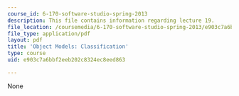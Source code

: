 ```yaml
---
course_id: 6-170-software-studio-spring-2013
description: This file contains information regarding lecture 19.
file_location: /coursemedia/6-170-software-studio-spring-2013/e903c7a6bbf2eeb202c8324ec8eed863_MIT6_170S13_19-objt-mdl-class.pdf
file_type: application/pdf
layout: pdf
title: 'Object Models: Classification'
type: course
uid: e903c7a6bbf2eeb202c8324ec8eed863

---
```

None